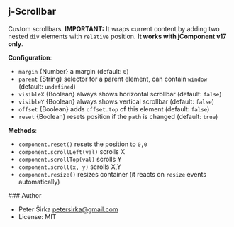 ## j-Scrollbar

Custom scrollbars. __IMPORTANT:__ It wraps current content by adding two nested `div` elements with `relative` position. __It works with jComponent v17 only__.

__Configuration__:

- `margin` {Number} a margin (default: `0`)
- `parent` {String} selector for a parent element, can contain `window` (default: `undefined`)
- `visibleX` {Boolean} always shows horizontal scrollbar (default: `false`)
- `visibleY` {Boolean} always shows vertical scrollbar (default: `false`)
- `offset` {Boolean} adds `offset.top` of this element (default: `false`)
- `reset` {Boolean} resets position if the `path` is changed (default: `true`)

__Methods__:

- `component.reset()` resets the position to `0,0`
- `component.scrollLeft(val)` scrolls X
- `component.scrollTop(val)` scrolls Y
- `component.scroll(x, y)` scrolls X,Y
- `component.resize()` resizes container (it reacts on `resize` events automatically)

### Author

- Peter Širka <petersirka@gmail.com>
- License: MIT